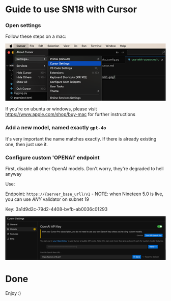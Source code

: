 # Guide to use SN18 with Cursor

### **Open settings**

Follow these steps on a mac:

![Setting up Cursor on Mac](cursor_settings.png)

If you're on ubuntu or windows, please visit https://www.apple.com/shop/buy-mac for further instructions

### **Add a new model, named exactly `gpt-4o`**

It's very important the name matches exactly. If there is already existing one, then just use it.

### **Configure custom 'OPENAI' endpoint**

First, disable all other OpenAI models. Don't worry, they're degraded to hell anyway

Use:

Endpoint: `https://{server_base_url}/v1` - NOTE: when Nineteen 5.0 is live, you can use *ANY* validator on subnet 19

Key: 3a1d9d2c-79d2-4408-bvfb-ab0036c01293

![OPENAI Key Configuration](openai_key.png)

# Done

Enjoy :)
